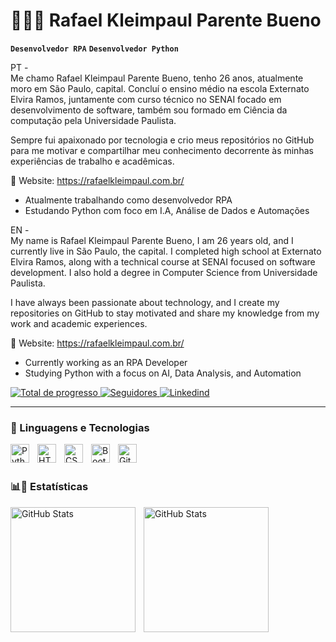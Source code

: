# 👨🏼‍💻 Rafael Kleimpaul Parente Bueno

**`Desenvolvedor RPA`**
**`Desenvolvedor Python`**

PT -
</br>
Me chamo Rafael Kleimpaul Parente Bueno, tenho 26 anos, atualmente moro em São Paulo, capital. Concluí o ensino médio na escola Externato Elvira Ramos, juntamente com curso técnico no SENAI focado em desenvolvimento de software, também sou formado em Ciência da computação pela Universidade Paulista. 

Sempre fui apaixonado por tecnologia e crio meus repositórios no GitHub para me motivar e compartilhar meu conhecimento decorrente às minhas experiências de trabalho e acadêmicas.

🔗 Website: https://rafaelkleimpaul.com.br/

- Atualmente trabalhando como desenvolvedor RPA
- Estudando Python com foco em I.A, Análise de Dados e Automações

EN -
</br>
My name is Rafael Kleimpaul Parente Bueno, I am 26 years old, and I currently live in São Paulo, the capital. I completed high school at Externato Elvira Ramos, along with a technical course at SENAI focused on software development. I also hold a degree in Computer Science from Universidade Paulista.

I have always been passionate about technology, and I create my repositories on GitHub to stay motivated and share my knowledge from my work and academic experiences.

🔗 Website: https://rafaelkleimpaul.com.br/

- Currently working as an RPA Developer
- Studying Python with a focus on AI, Data Analysis, and Automation

<p align="left"> 
    <a href="https://github.com/rafaelkleimpaul">
        <img 
            alt="Total de progresso" 
            title="Total de Progresso GitHub" 
            src="https://custom-icon-badges.demolab.com/github/stars/rafaelkleimpaul?color=55960c&style=for-the-badge&labelColor=488207&logo=star&label=estrelas"
        />
    </a>
    <a href="https://github.com/rafaelkleimpaul?tab=followers">
        <img 
            alt="Seguidores" 
            title="Me siga no GitHub" 
            src="https://custom-icon-badges.demolab.com/github/followers/rafaelkleimpaul?color=236ad3&labelColor=1155ba&style=for-the-badge&logo=github&label=Seguidores&logoColor=white"
        />
    </a>
    <a href="https://www.linkedin.com/in/rafael-kleimpaul/">
        <img 
            alt="Linkedind" 
            title="Linkedin" 
            src="https://custom-icon-badges.demolab.com/github/followers/rafaelkleimpaul?color=236ad3&labelColor=1155ba&style=for-the-badge&logo=linkedin&label=Seguidores&logoColor=white"
        />
    </a>
</p>

---

### 🤖 Linguagens e Tecnologias

<img 
    align="left" 
    alt="Python" 
    title="Python"
    width="30px" 
    style="padding-right: 10px;" 
    src="https://cdn.jsdelivr.net/gh/devicons/devicon@latest/icons/python/python-original.svg" 
/>

<img 
    align="left" 
    alt="HTML"
    title="HTML" 
    width="30px" 
    style="padding-right: 10px;" 
    src="https://cdn.jsdelivr.net/gh/devicons/devicon@latest/icons/html5/html5-original.svg" 
/>
<img 
    align="left" 
    alt="CSS" 
    title="CSS"
    width="30px" 
    style="padding-right: 10px;" 
    src="https://cdn.jsdelivr.net/gh/devicons/devicon@latest/icons/css3/css3-original.svg" 
/>

<img 
    align="left" 
    alt="Bootstrap"
    title="Bootstrap" 
    width="30px" 
    style="padding-right: 10px;" 
    src="https://cdn.jsdelivr.net/gh/devicons/devicon@latest/icons/bootstrap/bootstrap-original.svg" 
/>

<img 
    align="left" 
    alt="Git" 
    title="Git"
    width="30px" 
    style="padding-right: 10px;" 
    src="https://cdn.jsdelivr.net/gh/devicons/devicon@latest/icons/git/git-original.svg" 
/>

<br/>
<br/>

### 📊🤖 Estatísticas

<p>
  <img 
    align="left"
    alt="GitHub Stats" 
    height="200" 
    style="padding-right: 10px;" 
    src="https://github-readme-stats.vercel.app/api?username=rafaelkleimpaul&show_icons=true&theme=dark&include_all_commits=true&locale=pt-br" 
  />

  <img 
      align="left" 
      alt="GitHub Stats" 
      height="200"
      src="https://github-readme-stats.vercel.app/api/top-langs/?username=rafaelkleimpaul&layout=compact&theme=dark&custom_title=Tecnologias&langs_count=7"
  />
</p>

